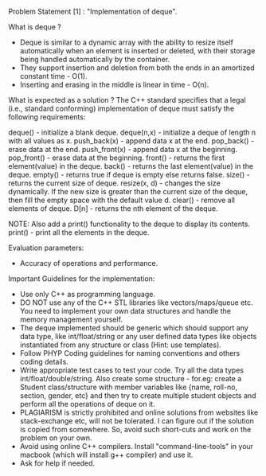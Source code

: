Problem Statement [1] : "Implementation of deque".

What is deque ?
- Deque is similar to a dynamic array with the ability to resize itself automatically when an element is inserted or deleted, with their storage being handled automatically by the container.
- They support insertion and deletion from both the ends in an amortized constant time - O(1).
- Inserting and erasing in the middle is linear in time - O(n).

What is expected as a solution ?
The C++ standard specifies that a legal (i.e., standard conforming) implementation of deque must satisfy the following requirements:

deque()       - initialize a blank deque.
deque(n,x)    - initialize a deque of length n with all values as x.
push_back(x)  - append data x at the end.
pop_back()    - erase data at the end.
push_front(x) - append data x at the beginning.
pop_front()   - erase data at the beginning.
front()       - returns the first element(value) in the deque.
back()        - returns the last element(value) in the deque.
empty()       - returns true if deque is empty else returns false.
size()        - returns the current size of deque.
resize(x, d)  - changes the size dynamically. If the new size is greater than the current size of the deque, then fill the empty space with the default value d.
clear()       - remove all elements of deque.
D[n]          - returns the nth element of the deque.

NOTE: Also add a print() functionality to the deque to display its contents.
print()       - print all the elements in the deque.

Evaluation parameters:
- Accuracy of operations and performance.

Important Guidelines for the implementation:
- Use only C++ as programming language.
- DO NOT use any of the C++ STL libraries like vectors/maps/queue etc. You need to implement your own data structures and handle the memory management yourself.
- The deque implemented should be generic which should support any data type, like int/float/string or any user defined data types like objects instantiated from any structure or class (Hint: use templates).
- Follow PHYP Coding guidelines for naming conventions and others coding details.
- Write appropriate test cases to test your code. Try all the data types int/float/double/string. Also create some structure - for.eg: create a Student class/structure with member variables like {name, roll-no, section, gender, etc} and then try to create multiple student objects and perform all the operations of deque on it.
- PLAGIARISM is strictly prohibited and online solutions from websites like stack-exchange etc, will not be tolerated. I can figure out if the solution is copied from somewhere. So, avoid such short-cuts and work on the problem on your own.
- Avoid using online C++ compilers. Install "command-line-tools" in your macbook (which will install g++ compiler) and use it.
- Ask for help if needed.



